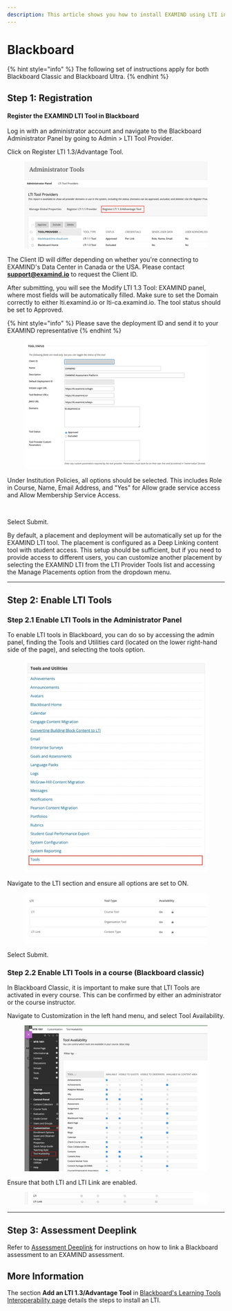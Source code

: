 ```yaml
---
description: This article shows you how to install EXAMIND using LTI in Blackboard.
---
```


# Blackboard

{% hint style="info" %}
The following set of instructions apply for both Blackboard Classic and Blackboard Ultra.
{% endhint %}

## Step 1: Registration

#### Register the EXAMIND LTI Tool in Blackboard

Log in with an administrator account and navigate to the Blackboard Administrator Panel by going to Admin > LTI Tool Provider.

Click on Register LTI 1.3/Advantage Tool.

<figure><img src="../../.gitbook/assets/register-lti-panel-png (1).webp" alt=""><figcaption></figcaption></figure>

The Client ID will differ depending on whether you're connecting to EXAMIND's Data Center in Canada or the USA. Please contact [**support@examind.io**](mailto:support@examind.io) to request the Client ID.

After submitting, you will see the Modify LTI 1.3 Tool: EXAMIND panel, where most fields will be automatically filled. Make sure to set the Domain correctly to either lti.examind.io or lti-ca.examind.io. The tool status should be set to Approved.

{% hint style="info" %}
Please save the deployment ID and send it to your EXAMIND representative
{% endhint %}

<figure><img src="../../.gitbook/assets/tool-status-png.webp" alt=""><figcaption></figcaption></figure>

Under Institution Policies, all options should be selected. This includes Role in Course, Name, Email Address, and "Yes" for Allow grade service access and Allow Membership Service Access.

<figure><img src="https://instructor-help.examind.io/hs-fs/hubfs/institution-polocies-png.png?width=646&#x26;height=259&#x26;name=institution-polocies-png.png" alt=""><figcaption></figcaption></figure>

Select Submit.

By default, a placement and deployment will be automatically set up for the EXAMIND LTI tool. The placement is configured as a Deep Linking content tool with student access. This setup should be sufficient, but if you need to provide access to different users, you can customize another placement by selecting the EXAMIND LTI from the LTI Provider Tools list and accessing the Manage Placements option from the dropdown menu.

***

## Step 2: Enable LTI Tools

### **Step 2.1 Enable LTI Tools in the Administrator Panel**

To enable LTI tools in Blackboard, you can do so by accessing the admin panel, finding the Tools and Utilities card (located on the lower right-hand side of the page), and selecting the tools option.

<figure><img src="../../.gitbook/assets/Tools-and-Utilities-png-1.webp" alt=""><figcaption></figcaption></figure>

Navigate to the LTI section and ensure all options are set to ON.

<figure><img src="../../.gitbook/assets/lti-tools-in-tools-and-utilities-png.webp" alt=""><figcaption></figcaption></figure>

Select Submit.

### Step 2.2 Enable LTI Tools in a course (Blackboard classic)

In Blackboard Classic, it is important to make sure that LTI Tools are activated in every course. This can be confirmed by either an administrator or the course instructor.

Navigate to Customization in the left hand menu, and select Tool Availability.

<figure><img src="../../.gitbook/assets/Tool-availability-in-course-png.webp" alt=""><figcaption></figcaption></figure>

Ensure that both LTI and LTI Link are enabled.

<figure><img src="../../.gitbook/assets/lti-course-options-png.webp" alt=""><figcaption></figcaption></figure>

***

## Step 3: Assessment Deeplink

Refer to [Assessment Deeplink](../../get-started/lms-integrated/assessment-deeplink/#blackboard) for instructions on how to link a Blackboard assessment to an EXAMIND assessment.

## More Information

The section **Add an LTI 1.3/Advantage Tool** in [Blackboard's Learning Tools Interoperability page](https://help.blackboard.com/Learn/Administrator/SaaS/Integrations/Learning_Tools_Interoperability) details the steps to install an LTI.
